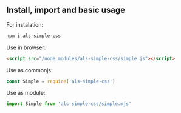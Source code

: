## Install, import and basic usage

For instalation:
```bash
npm i als-simple-css
```

Use in browser:
```html
<script src="/node_modules/als-simple-css/simple.js"></script>
```

Use as commonjs:
```js
const Simple = require('als-simple-css')
```

Use as module:
```js
import Simple from 'als-simple-css/simple.mjs'
```


